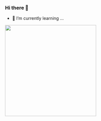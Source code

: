 ### Hi there 👋

- 🌱 I’m currently learning ...

<div id="header" align="left">
  <img src="https://media.giphy.com/media/M9gbBd9nbDrOTu1Mqx/giphy.gif" width="300"/>
</div>

